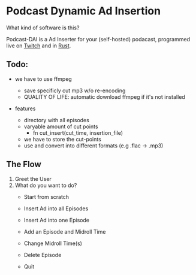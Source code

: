 # Podcast Dynamic Ad Insertion


What kind of software is this?

Podcast-DAI is a Ad Inserter for your (self-hosted) podacast, programmed live on [Twitch](https://www.twitch.tv/ericwaetke) and in [Rust](https://www.rust-lang.org/).


## Todo:

- we have to use ffmpeg
	- save specificly cut mp3 w/o re-encoding
	- QUALITY OF LIFE: automatic download ffmpeg if it's not installed


- features
	- directory with all episodes 
	- varyable amount of cut points
		- fn cut_insert(cut_time, insertion_file)
	- we have to store the cut-points
	- use and convert into different formats (e.g .flac -> .mp3)


## The Flow

1. Greet the User
2. What do you want to do?
	- Start from scratch

	- Insert Ad into all Episodes
	- Insert Ad into one Episode

	- Add an Episode and Midroll Time
	- Change Midroll Time(s)
	- Delete Episode
	
	- Quit